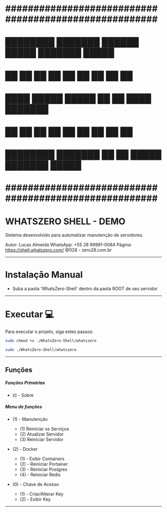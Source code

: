 # ###################################################### #
##                                                      ##
# ████████  ███████  ██████    █████   ███████    █████  #
#       ██  ██       ██  ██   ██   ██        ██  ██   ██ #
#   ████    █████    █████    ██   ██    ████    ███████ #
# ██        ██       ██  ██   ██   ██  ██        ██   ██ #
# ████████  ███████  ██   ██   █████   ███████    █████  #
# ###################################################### #

# WHATSZERO SHELL - DEMO

Sistema desenvolvido para automatizar manutenção de servidores.

Autor: Lucas Almeida
WhatsApp: +55 28 99991-0084
Página: https://shell.whatszero.com/
@028 - zero28.com.br 

---------------------------------


# Instalação Manual
- Suba a pasta 'WhatsZero-Shell' dentro da pasta ROOT de seu servidor

---------------------------------

# Executar 💻
Para executar o projeto, siga estes passos:

```bash
sudo chmod +x ./WhatsZero-Shell/whatszero
```
```bash
sudo ./WhatsZero-Shell/whatszero
```

---------------------------------

## Funções
##### Funções Primárias
- (i) - Sobre

##### Menu de funções
- (1) - Manutenção
    - (1) Reiniciar os Serviços
    - (2) Atualizar Servidor
    - (3) Reiniciar Servidor

- (2) - Docker
    - (1) - Exibir Containers
    - (2) - Reiniciar Portainer
    - (3) - Reiniciar Postgres
    - (4) - Reiniciar Redis

- (0) - Chave de Acesso
    - (1) - Criar/Alterar Key
    - (2) - Exibir Key

---------------------------------
